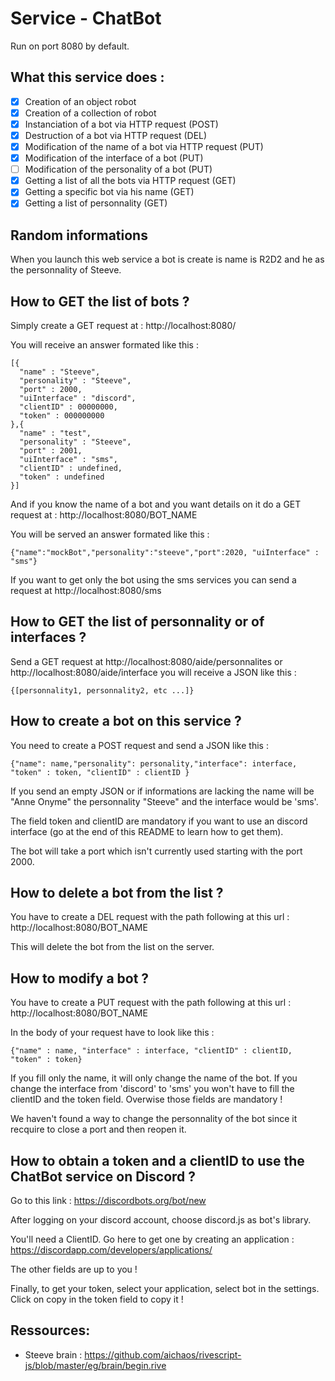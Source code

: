 # Service - ChatBot

Run on port 8080 by default.


## What this service does : 

- [x] Creation of an object robot 
- [x] Creation of a collection of robot
- [x] Instanciation of a bot via HTTP request (POST)
- [X] Destruction of a bot via HTTP request (DEL)
- [X] Modification of the name of a bot via HTTP request (PUT)
- [X] Modification of the interface of a bot (PUT)
- [ ] Modification of the personality of a bot (PUT)
- [x] Getting a list of all the bots via HTTP request (GET)
- [x] Getting a specific bot via his name (GET)
- [X] Getting a list of personnality (GET)

## Random informations 

When you launch this web service a bot is create is name is R2D2 and he as the personnality of Steeve.

## How to GET the list of bots ?

Simply create a GET request at : http://localhost:8080/

You will receive an answer formated like this :

```
[{
  "name" : "Steeve",
  "personality" : "Steeve",
  "port" : 2000,
  "uiInterface" : "discord",
  "clientID" : 00000000,
  "token" : 000000000
},{
  "name" : "test",
  "personality" : "Steeve",
  "port" : 2001,
  "uiInterface" : "sms",
  "clientID" : undefined,
  "token" : undefined
}]
```

And if you know the name of a bot and you want details on it do a GET request at : http://localhost:8080/BOT_NAME

You will be served an answer formated like this :

```
{"name":"mockBot","personality":"steeve","port":2020, "uiInterface" : "sms"}
```

If you want to get only the bot using the sms services you can send a request at http://localhost:8080/sms

## How to GET the list of personnality or of interfaces ?

Send a GET request at http://localhost:8080/aide/personnalites or http://localhost:8080/aide/interface
you will receive a JSON like this :
```
{[personnality1, personnality2, etc ...]}
```

## How to create a bot on this service ?

You need to create a POST request and send a JSON like this :

```
{"name": name,"personality": personality,"interface": interface, "token" : token, "clientID" : clientID }
```

If you send an empty JSON or if informations are lacking the name will be "Anne Onyme" the personnality "Steeve" and the interface would be 'sms'.

The field token and clientID are mandatory if you want to use an discord interface (go at the end of this README to learn how to get them).

The bot will take a port which isn't currently used starting with the port 2000.


## How to delete a bot from the list ?

You have to create a DEL request with the path following at this url : http://localhost:8080/BOT_NAME

This will delete the bot from the list on the server.

## How to modify a bot ?

You have to create a PUT request with the path following at this url : http://localhost:8080/BOT_NAME

In the body of your request have to look like this :
```
{"name" : name, "interface" : interface, "clientID" : clientID, "token" : token}
```
If you fill only the name, it will only change the name of the bot.
If you change the interface from 'discord' to 'sms' you won't have to fill the clientID and the token field.
Overwise those fields are mandatory !

We haven't found a way to change the personnality of the bot since it recquire to close a port and then reopen it.

## How to obtain a token and a clientID to use the ChatBot service on Discord ?

Go to this link : https://discordbots.org/bot/new

After logging on your discord account, choose discord.js as bot's library.

You'll need a ClientID. Go here to get one by creating an application : https://discordapp.com/developers/applications/

The other fields are up to you !

Finally, to get your token, select your application, select bot in the settings. Click on copy in the token field to copy it ! 

## Ressources:

- Steeve brain : https://github.com/aichaos/rivescript-js/blob/master/eg/brain/begin.rive
